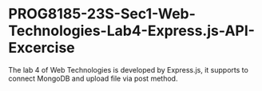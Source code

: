 # PROG8185-23S-Sec1-Web-Technologies-Lab4-Express.js-API-Excercise
The lab 4 of Web Technologies is developed by Express.js, it supports to connect MongoDB and upload file via post method.
